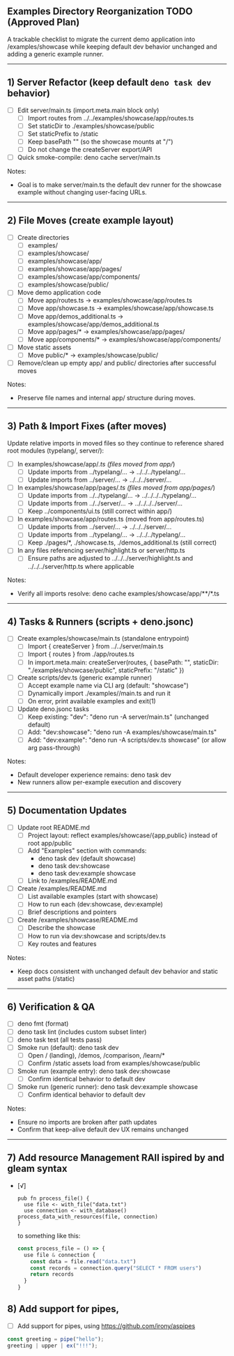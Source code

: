 ## Examples Directory Reorganization TODO (Approved Plan)

A trackable checklist to migrate the current demo application into /examples/showcase while keeping
default dev behavior unchanged and adding a generic example runner.

---

## 1) Server Refactor (keep default `deno task dev` behavior)

- [ ] Edit server/main.ts (import.meta.main block only)
  - [ ] Import routes from ../../examples/showcase/app/routes.ts
  - [ ] Set staticDir to ./examples/showcase/public
  - [ ] Set staticPrefix to /static
  - [ ] Keep basePath "" (so the showcase mounts at "/")
  - [ ] Do not change the createServer export/API
- [ ] Quick smoke-compile: deno cache server/main.ts

Notes:

- Goal is to make server/main.ts the default dev runner for the showcase example without changing
  user-facing URLs.

---

## 2) File Moves (create example layout)

- [ ] Create directories
  - [ ] examples/
  - [ ] examples/showcase/
  - [ ] examples/showcase/app/
  - [ ] examples/showcase/app/pages/
  - [ ] examples/showcase/app/components/
  - [ ] examples/showcase/public/
- [ ] Move demo application code
  - [ ] Move app/routes.ts → examples/showcase/app/routes.ts
  - [ ] Move app/showcase.ts → examples/showcase/app/showcase.ts
  - [ ] Move app/demos_additional.ts → examples/showcase/app/demos_additional.ts
  - [ ] Move app/pages/* → examples/showcase/app/pages/
  - [ ] Move app/components/* → examples/showcase/app/components/
- [ ] Move static assets
  - [ ] Move public/* → examples/showcase/public/
- [ ] Remove/clean up empty app/ and public/ directories after successful moves

Notes:

- Preserve file names and internal app/ structure during moves.

---

## 3) Path & Import Fixes (after moves)

Update relative imports in moved files so they continue to reference shared root modules (typelang/,
server/):

- [ ] In examples/showcase/app/_.ts (files moved from app/_)
  - [ ] Update imports from ../typelang/... → ../../../typelang/...
  - [ ] Update imports from ../server/... → ../../../server/...
- [ ] In examples/showcase/app/pages/_.ts (files moved from app/pages/_)
  - [ ] Update imports from ../../typelang/... → ../../../../typelang/...
  - [ ] Update imports from ../../server/... → ../../../../server/...
  - [ ] Keep ../components/ui.ts (still correct within app/)
- [ ] In examples/showcase/app/routes.ts (moved from app/routes.ts)
  - [ ] Update imports from ../server/... → ../../../server/...
  - [ ] Update imports from ../typelang/... → ../../../typelang/...
  - [ ] Keep ./pages/*, ./showcase.ts, ./demos_additional.ts (still correct)
- [ ] In any files referencing server/highlight.ts or server/http.ts
  - [ ] Ensure paths are adjusted to ../../../server/highlight.ts and ../../../server/http.ts where
        applicable

Notes:

- Verify all imports resolve: deno cache examples/showcase/app/**/*.ts

---

## 4) Tasks & Runners (scripts + deno.jsonc)

- [ ] Create examples/showcase/main.ts (standalone entrypoint)
  - [ ] Import { createServer } from ../../server/main.ts
  - [ ] Import { routes } from ./app/routes.ts
  - [ ] In import.meta.main: createServer(routes, { basePath: "", staticDir:
        "./examples/showcase/public", staticPrefix: "/static" })
- [ ] Create scripts/dev.ts (generic example runner)
  - [ ] Accept example name via CLI arg (default: "showcase")
  - [ ] Dynamically import ./examples/<name>/main.ts and run it
  - [ ] On error, print available examples and exit(1)
- [ ] Update deno.jsonc tasks
  - [ ] Keep existing: "dev": "deno run -A server/main.ts" (unchanged default)
  - [ ] Add: "dev:showcase": "deno run -A examples/showcase/main.ts"
  - [ ] Add: "dev:example": "deno run -A scripts/dev.ts showcase" (or allow arg pass-through)

Notes:

- Default developer experience remains: deno task dev
- New runners allow per-example execution and discovery

---

## 5) Documentation Updates

- [ ] Update root README.md
  - [ ] Project layout: reflect examples/showcase/{app,public} instead of root app/public
  - [ ] Add "Examples" section with commands:
    - deno task dev (default showcase)
    - deno task dev:showcase
    - deno task dev:example showcase
  - [ ] Link to /examples/README.md
- [ ] Create /examples/README.md
  - [ ] List available examples (start with showcase)
  - [ ] How to run each (dev:showcase, dev:example)
  - [ ] Brief descriptions and pointers
- [ ] Create /examples/showcase/README.md
  - [ ] Describe the showcase
  - [ ] How to run via dev:showcase and scripts/dev.ts
  - [ ] Key routes and features

Notes:

- Keep docs consistent with unchanged default dev behavior and static asset paths (/static)

---

## 6) Verification & QA

- [ ] deno fmt (format)
- [ ] deno task lint (includes custom subset linter)
- [ ] deno task test (all tests pass)
- [ ] Smoke run (default): deno task dev
  - [ ] Open / (landing), /demos, /comparison, /learn/*
  - [ ] Confirm /static assets load from examples/showcase/public
- [ ] Smoke run (example entry): deno task dev:showcase
  - [ ] Confirm identical behavior to default dev
- [ ] Smoke run (generic runner): deno task dev:example showcase
  - [ ] Confirm identical behavior to default dev

Notes:

- Ensure no imports are broken after path updates
- Confirm that keep-alive default dev UX remains unchanged

---

## 7) Add resource Management RAII ispired by and gleam syntax

- [√]

  ```gleam
  pub fn process_file() {
    use file <- with_file("data.txt")
    use connection <- with_database() process_data_with_resources(file, connection)
  }
  ```

  to something like this:

  ```typescript
  const process_file = () => {
    use file & connection {
      const data = file.read("data.txt")
      const records = connection.query("SELECT * FROM users")
      return records
    }
  }
  ```

## 8) Add support for pipes,

- [ ] Add support for pipes, using https://github.com/irony/aspipes

```typescript
const greeting = pipe("hello");
greeting | upper | ex("!!!");
```
